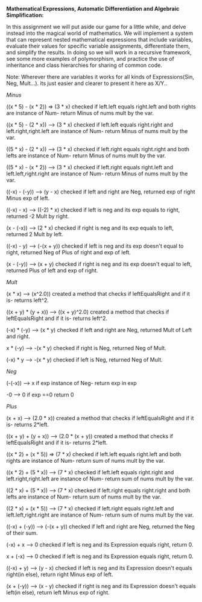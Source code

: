 
**Mathematical Expressions, Automatic Differentiation and Algebraic Simplification:**

In this assignment we will put aside our game for a little while, and delve instead into the magical
world of mathematics. We will implement a system that can represent nested mathematical
expressions that include variables, evaluate their values for specific variable assignments,
differentiate them, and simplify the results.
In doing so we will work in a recursive framework, see some more examples of polymorphism, and
practice the use of inheritance and class hierarchies for sharing of common code.


Note: Wherever there are variables it works for all kinds of Expressions(Sin, Neg, Mult...). its just easier and clearer to present it here as X/Y..

*Minus*

((x * 5) - (x * 2)) => (3 * x)
checked if left.left equals right.left and both rights are instance of Num- return Minus of nums mult by the var.

((x * 5) - (2 * x)) --> (3 * x)
checked if left.left equals right.right and left.right,right.left are instance of Num- return Minus of nums mult by the var.

((5 * x) - (2 * x)) --> (3 * x)
checked if left.right equals right.right and both lefts are instance of Num- return Minus of nums mult by the var.

((5 * x) - (x * 2)) --> (3 * x)
checked if left.right equals right.left and left.left,right.right are instance of Num- return Minus of nums mult by the var.

((-x) - (-y)) --> (y - x)
checked if left and right are Neg, returned exp of right Minus exp of left.

((-x) - x) --> ((-2) * x)
checked if left is neg and its exp equals to right, returned -2 Mult by right.

(x - (-x)) --> (2 * x)
checked if right is neg and its exp equals to left, returned 2 Mult by left.

((-x) - y) --> (-(x + y))
checked if left is neg and its exp doesn't equal to right, returned Neg of Plus of right and exp of left.

(x - (-y)) --> (x + y)
checked if right is neg and its exp doesn't equal to left, returned Plus of left and exp of right.


*Mult*

(x * x) --> (x^2.0))
created a method that checks if leftEqualsRight and if it is- returns left^2.

((x + y) * (y + x)) --> ((x + y)^2.0)
created a method that checks if leftEqualsRight and if it is- returns left^2.

(-x) * (-y) --> (x * y)
checked if left and right are Neg, returned Mult of Left and right.

x * (-y) --> -(x * y)
checked if right is Neg, returned Neg of Mult.

(-x) * y --> -(x * y)
checked if left is Neg, returned Neg of Mult.


*Neg*

(-(-x)) --> x
if exp instance of Neg- return exp in exp

-0 --> 0
if exp ==0 return 0



*Plus*

(x + x) --> (2.0 * x))
created a method that checks if leftEqualsRight and if it is- returns 2*left.

((x + y) + (y + x)) --> (2.0 * (x + y))
created a method that checks if leftEqualsRight and if it is- returns 2*left.

((x * 2) + (x * 5)) => (7 * x)
checked if left.left equals right.left and both rights are instance of Num- return sum of nums mult by the var.

((x * 2) + (5 * x)) --> (7 * x)
checked if left.left equals right.right and left.right,right.left are instance of Num- return sum of nums mult by the var.

((2 * x) + (5 * x)) --> (7 * x)
checked if left.right equals right.right and both lefts are instance of Num- return sum of nums mult by the var.

((2 * x) + (x * 5)) --> (7 * x)
checked if left.right equals right.left and left.left,right.right are instance of Num- return sum of nums mult by the var.

((-x) + (-y)) --> (-(x + y))
checked if left and right are Neg, returned the Neg of their sum.

(-x) + x --> 0
checked if left is neg and its Expression equals right, return 0.

x + (-x) --> 0
checked if left is neg and its Expression equals right, return 0.

((-x) + y) --> (y - x)
checked if left is neg and its Expression doesn't equals right(in else), return right Minus exp of left.

(x + (-y)) --> (x - y)
checked if right is neg and its Expression doesn't equals left(in else), return left Minus exp of right.




